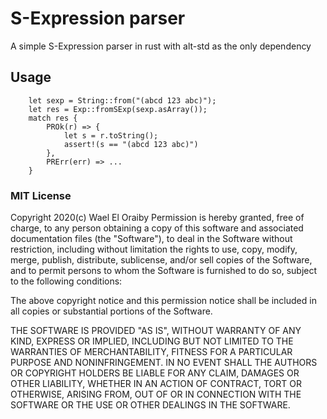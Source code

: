 # S-Expression parser
A simple S-Expression parser in rust with alt-std as the only dependency

## Usage
```
    let sexp = String::from("(abcd 123 abc)");
    let res = Exp::fromSExp(sexp.asArray());
    match res {
        PROk(r) => {
            let s = r.toString();
            assert!(s == "(abcd 123 abc)")
        },
        PRErr(err) => ...
    }
```

### MIT License

Copyright 2020(c) Wael El Oraiby
Permission is hereby granted, free of charge, to any person obtaining a copy of this software and associated documentation files (the "Software"), to deal in the Software without restriction, including without limitation the rights to use, copy, modify, merge, publish, distribute, sublicense, and/or sell copies of the Software, and to permit persons to whom the Software is furnished to do so, subject to the following conditions:

The above copyright notice and this permission notice shall be included in all copies or substantial portions of the Software.

THE SOFTWARE IS PROVIDED "AS IS", WITHOUT WARRANTY OF ANY KIND, EXPRESS OR IMPLIED, INCLUDING BUT NOT LIMITED TO THE WARRANTIES OF MERCHANTABILITY, FITNESS FOR A PARTICULAR PURPOSE AND NONINFRINGEMENT. IN NO EVENT SHALL THE AUTHORS OR COPYRIGHT HOLDERS BE LIABLE FOR ANY CLAIM, DAMAGES OR OTHER LIABILITY, WHETHER IN AN ACTION OF CONTRACT, TORT OR OTHERWISE, ARISING FROM, OUT OF OR IN CONNECTION WITH THE SOFTWARE OR THE USE OR OTHER DEALINGS IN THE SOFTWARE.
